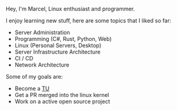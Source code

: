 Hey, I'm Marcel, Linux enthusiast and programmer.

I enjoy learning new stuff, here are some topics that I liked so far:
- Server Administration
- Programming (C#, Rust, Python, Web)
- Linux (Personal Servers, Desktop)
- Server Infrastructure Architecture
- CI / CD
- Network Architecture


Some of my goals are:
- Become a [TU](https://wiki.archlinux.org/title/Trusted_Users)
- Get a PR merged into the linux kernel
- Work on a active open source project
